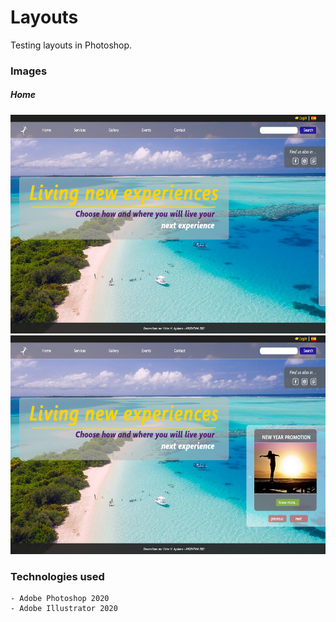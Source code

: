 # Layouts
 Testing layouts in Photoshop.

### Images

<div display ="flex">
	<h5>Home</h5>
	<img height="350px" width="600px" src=https://github.com/VictorHAguilera/Layouts/blob/master/playa_home1.jpg />
	<img height="350px" width="600px" src=https://github.com/VictorHAguilera/Layouts/blob/master/playa_home2.jpg />
</div>

### Technologies used

	- Adobe Photoshop 2020
	- Adobe Illustrator 2020
  
